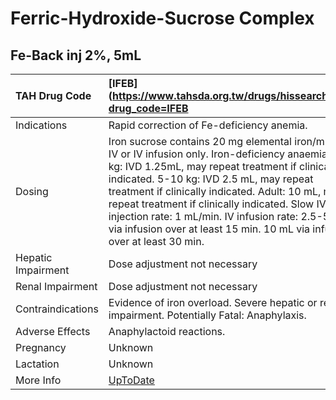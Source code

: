 # Ferric-Hydroxide-Sucrose Complex

## Fe-Back inj 2%, 5mL

| TAH Drug Code      | [IFEB](https://www.tahsda.org.tw/drugs/hissearch.php?drug_code=IFEB                                                                                                                                                                                                                                                                                                                                                                          |
|:-------------------|:---------------------------------------------------------------------------------------------------------------------------------------------------------------------------------------------------------------------------------------------------------------------------------------------------------------------------------------------------------------------------------------------------------------------------------------------|
| Indications        | Rapid correction of Fe-deficiency anemia.                                                                                                                                                                                                                                                                                                                                                                                                    |
| Dosing             | Iron sucrose contains 20 mg elemental iron/mL slow IV or IV infusion only. Iron-deficiency anaemia < 5 kg: IVD 1.25mL, may repeat treatment if clinically indicated. 5-10 kg: IVD 2.5 mL, may repeat treatment if clinically indicated. Adult: 10 mL, may repeat treatment if clinically indicated. Slow IV injection rate: 1 mL/min. IV infusion rate: 2.5-5 mL via infusion over at least 15 min. 10 mL via infusion over at least 30 min. |
| Hepatic Impairment | Dose adjustment not necessary                                                                                                                                                                                                                                                                                                                                                                                                                |
| Renal Impairment   | Dose adjustment not necessary                                                                                                                                                                                                                                                                                                                                                                                                                |
| Contraindications  | Evidence of iron overload. Severe hepatic or renal impairment. Potentially Fatal: Anaphylaxis.                                                                                                                                                                                                                                                                                                                                               |
| Adverse Effects    | Anaphylactoid reactions.                                                                                                                                                                                                                                                                                                                                                                                                                     |
| Pregnancy          | Unknown                                                                                                                                                                                                                                                                                                                                                                                                                                      |
| Lactation          | Unknown                                                                                                                                                                                                                                                                                                                                                                                                                                      |
| More Info          | [UpToDate](https://www.uptodate.com/contents/ferric-hydroxide-sucrose-complex-drug-information)                                                                                                                                                                                                                                                                                                                                              |

